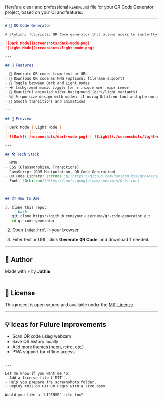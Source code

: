 Here's a clean and professional `README.md` file for your QR Code Generator project, based on your UI and features:

---

````markdown
# 🔳 QR Code Generator

A stylish, futuristic QR Code generator that allows users to instantly create and download QR codes from any text or URL input. Features include dynamic dark/light mode switching, ambient background video, and even background music toggle for an immersive experience.

![Dark Mode](screenshots/dark-mode.png)
![Light Mode](screenshots/light-mode.png)

---

## 🚀 Features

- 🎯 Generate QR codes from text or URL
- 💾 Download QR code as PNG (optional filename support)
- 🌙 Toggle between Dark and Light modes
- 🔊 Background music toggle for a unique user experience
- 🎥 Beautiful animated video background (dark/light variants)
- 💻 Responsive design with modern UI using Orbitron font and glassmorphism
- 🎨 Smooth transitions and animations

---

## 📸 Preview

| Dark Mode | Light Mode |
|----------|-----------|
| ![Dark](./screenshots/dark-mode.png) | ![Light](./screenshots/light-mode.png) |

---

## 🛠️ Tech Stack

- HTML
- CSS (Glassmorphism, Transitions)
- JavaScript (DOM Manipulation, QR Code Generation)
- QR Code Library: [qrcode.js](https://github.com/davidshimjs/qrcodejs)
- Font: [Orbitron](https://fonts.google.com/specimen/Orbitron)

---

## 📦 How to Use

1. Clone this repo:
   ```bash
   git clone https://github.com/your-username/qr-code-generator.git
   cd qr-code-generator
````

2. Open `index.html` in your browser.

3. Enter text or URL, click **Generate QR Code**, and download if needed.

---

## 🧠 Author

Made with ⚡ by **Jathin**

---

## 📜 License

This project is open source and available under the [MIT License](LICENSE).

---

## 💡 Ideas for Future Improvements

* Scan QR code using webcam
* Save QR history locally
* Add more themes (neon, retro, etc.)
* PWA support for offline access

```

---

Let me know if you want me to:
- Add a license file (`MIT`).
- Help you prepare the screenshots folder.
- Deploy this on GitHub Pages with a live demo.

Would you like a `LICENSE` file too?
```
